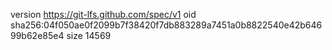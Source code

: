 version https://git-lfs.github.com/spec/v1
oid sha256:04f050ae0f2099b7f38420f7db883289a7451a0b8822540e42b64699b62e85e4
size 14569
